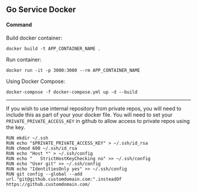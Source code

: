 ## Go Service Docker

#### Command

Build docker container:
```
docker build -t APP_CONTAINER_NAME .
```

Run container:
```
docker run -it -p 3000:3000 --rm APP_CONTAINER_NAME
```

Using Docker Compose:
```
docker-compose -f docker-compose.yml up -d --build
```

---
If you wish to use internal repository from private repos, you will need to include this as part of your your docker file. You will need to set your `PRIVATE_PRIVATE_ACCESS_KEY` in github to allow access to private repos using the key.

```
RUN mkdir ~/.ssh
RUN echo "$PRIVATE_PRIVATE_ACCESS_KEY" > ~/.ssh/id_rsa
RUN chmod 600 ~/.ssh/id_rsa
RUN echo "Host *" > ~/.ssh/config
RUN echo "   StrictHostKeyChecking no" >> ~/.ssh/config
RUN echo "User git" >> ~/.ssh/config
RUN echo "IdentitiesOnly yes" >> ~/.ssh/config
RUN git config --global --add url."git@github.customdomain.com:".insteadOf https://github.customdomain.com/
```
